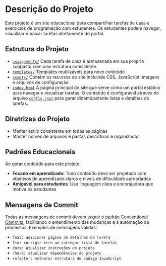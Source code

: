 # Descrição do Projeto

Este projeto é um site educacional para compartilhar tarefas de casa e exercícios de programação com estudantes. Os estudantes podem navegar, visualizar e baixar tarefas diretamente do portal.

## Estrutura do Projeto

- [`assignments/`](../assignments/) Cada tarefa de casa é armazenada em sua própria subpasta com uma estrutura consistente.
- [`templates/`](../templates/) Templates reutilizáveis para novo conteúdo
- [`assets/`](../assets/) Contém os recursos do site incluindo CSS, JavaScript, imagens e arquivos de configuração
- [`index.html`](../index.html) A página principal do site que serve como um portal estático para navegar e visualizar tarefas. O conteúdo é configurável através do arquivo [`config.json`](../config.json) para gerar dinamicamente listas e detalhes de tarefas.

## Diretrizes do Projeto

- Manter estilo consistente em todas as páginas
- Manter nomes de arquivos e pastas descritivos e organizados

## Padrões Educacionais

Ao gerar conteúdo para este projeto:

- **Focado em aprendizado**: Todo conteúdo deve ser projetado com objetivos de aprendizado claros e níveis de dificuldade apropriados
- **Amigável para estudantes**: Use linguagem clara e encorajadora que motiva os estudantes

## Mensagens de Commit

Todas as mensagens de commit devem seguir o padrão [Conventional Commits](https://www.conventionalcommits.org/pt/v1.0.0/), facilitando o entendimento das mudanças e a automação de processos. Exemplos de mensagens válidas:

- `feat: adicionar página de detalhes da tarefa`
- `fix: corrigir erro ao carregar lista de tarefas`
- `docs: atualizar instruções do projeto`
- `chore: atualizar dependências do projeto`
- `refactor: melhorar estrutura do código JavaScript`